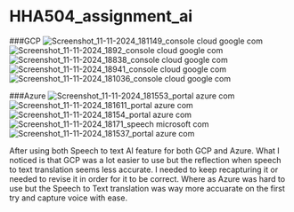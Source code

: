 # HHA504_assignment_ai
###GCP
![Screenshot_11-11-2024_181149_console cloud google com](https://github.com/user-attachments/assets/f6138062-9921-47fe-a94c-8f41424c7381)
![Screenshot_11-11-2024_1892_console cloud google com](https://github.com/user-attachments/assets/f898ba1d-85aa-4d32-ada0-a1677f103e32)
![Screenshot_11-11-2024_18838_console cloud google com](https://github.com/user-attachments/assets/2437f11e-1645-4903-b4ac-308676d7743d)
![Screenshot_11-11-2024_18941_console cloud google com](https://github.com/user-attachments/assets/173d0733-7342-4208-9023-3079ef4ced67)
![Screenshot_11-11-2024_181036_console cloud google com](https://github.com/user-attachments/assets/56bce2c7-0e1b-4097-9ca9-85506d88071d)

###Azure 
![Screenshot_11-11-2024_181553_portal azure com](https://github.com/user-attachments/assets/910b6983-8dd8-4d71-815e-b92a908bc902)
![Screenshot_11-11-2024_181611_portal azure com](https://github.com/user-attachments/assets/6e4ac168-ac00-40fb-ae3f-6215c540b830)
![Screenshot_11-11-2024_18154_portal azure com](https://github.com/user-attachments/assets/d285162d-6a93-4cc2-ad70-be2755cc82b8)
![Screenshot_11-11-2024_18171_speech microsoft com](https://github.com/user-attachments/assets/d334aacc-9b0d-4adc-9424-d405505bc059)
![Screenshot_11-11-2024_181537_portal azure com](https://github.com/user-attachments/assets/db058445-f16a-45ec-94c7-cb9f7ec26e43)



After using both Speech to text AI feature for both GCP and Azure. What I noticed is that GCP was a lot easier to use but the reflection when speech to text translation seems less accurate. I needed to keep recapturing it or needed to revise it in order for it to be correct. Where as Azure was hard to use but the Speech to Text translation was way more accuarate on the first try and capture voice with ease. 
